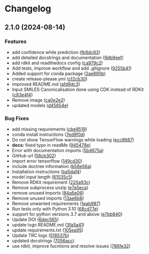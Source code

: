# Changelog

## 2.1.0 (2024-08-14)


### Features

* add confidence while prediction ([fb8dc93](https://github.com/Kohulan/Smiles-TO-iUpac-Translator/commit/fb8dc932015b0a7e7bb3d55a452f28ee8a51425a))
* add detailed docstrings and documentation ([9db9eef](https://github.com/Kohulan/Smiles-TO-iUpac-Translator/commit/9db9eefc2e668bc94fac3d5d6f0dc6f67928a2a9))
* add rdkit and readthedocs config ([ca979c2](https://github.com/Kohulan/Smiles-TO-iUpac-Translator/commit/ca979c21742f879cebfe86e17f612f6adafccfc4))
* Add tests, improve workflow and add .gitignore ([9255b41](https://github.com/Kohulan/Smiles-TO-iUpac-Translator/commit/9255b419eca7bbf0bf05dd847e3d04709cf3fbde))
* Added support for conda package ([2ae890b](https://github.com/Kohulan/Smiles-TO-iUpac-Translator/commit/2ae890b24ddbc6c9b8d949a1b7b850187f760a3a))
* create release-please.yml ([cf2cb30](https://github.com/Kohulan/Smiles-TO-iUpac-Translator/commit/cf2cb30f8d500190b4440b2c7f6398360b5c0f37))
* improved README.md ([afd9dc3](https://github.com/Kohulan/Smiles-TO-iUpac-Translator/commit/afd9dc3b65a46d790707b8597d9c68082b6210e8))
* Input SMILES Canonicalisation done using CDK instead of RDKit ([c83e4f4](https://github.com/Kohulan/Smiles-TO-iUpac-Translator/commit/c83e4f42b5ad882f8dbed3a832a29146a00cc416))
* Remove image ([ca0e2e2](https://github.com/Kohulan/Smiles-TO-iUpac-Translator/commit/ca0e2e2124b4f23f35f14f4f03c0715d2010bdea))
* updated models ([d45654e](https://github.com/Kohulan/Smiles-TO-iUpac-Translator/commit/d45654efdff1919e20d7ed8d6fc0ce567294f97b))


### Bug Fixes

* add missing requirements ([cbe9519](https://github.com/Kohulan/Smiles-TO-iUpac-Translator/commit/cbe9519f138c2dcd75869f41327f9df4df8ab854))
* conda install instructions ([7ed9f0d](https://github.com/Kohulan/Smiles-TO-iUpac-Translator/commit/7ed9f0d1b167e7eef6b278cd025a672e807a4d6e))
* Do not show TensorFlow warnings while loading ([ecc8687](https://github.com/Kohulan/Smiles-TO-iUpac-Translator/commit/ecc868702e0baaf74eb4fc8ed7d63a50ea2ff7cf))
* **docs:** fixed typo in readMe ([945478e](https://github.com/Kohulan/Smiles-TO-iUpac-Translator/commit/945478e1c1d39c705c24b12e15fc046b5bbd89e8))
* Error with documentation imports ([5b4675a](https://github.com/Kohulan/Smiles-TO-iUpac-Translator/commit/5b4675af0ea614351a5e4b7f1956213b6f8c704b))
* GitHub url ([56cb302](https://github.com/Kohulan/Smiles-TO-iUpac-Translator/commit/56cb302234bd48e6452509997017d0e8f9ba76a4))
* import error tensorflow ([149cd30](https://github.com/Kohulan/Smiles-TO-iUpac-Translator/commit/149cd30bbe87313151e87f22cecc2230902643bc))
* include doctree information ([b58e56a](https://github.com/Kohulan/Smiles-TO-iUpac-Translator/commit/b58e56a136d391ad886774b0fde0010e0f7816f2))
* Installation instructions ([ba5daf4](https://github.com/Kohulan/Smiles-TO-iUpac-Translator/commit/ba5daf468e4eab67056d06c21313c15010e78107))
* model input length ([61035c5](https://github.com/Kohulan/Smiles-TO-iUpac-Translator/commit/61035c5375c0edb69c00fba3bf4c5dd90d9873ba))
* Remove RDKit requirement ([220a93c](https://github.com/Kohulan/Smiles-TO-iUpac-Translator/commit/220a93c7f4e8e42e618ef546575999cca065e3a0))
* Remove subprocess unzip ([e7a5eca](https://github.com/Kohulan/Smiles-TO-iUpac-Translator/commit/e7a5eca050658b8aca542c60bc12c48e21e9dc33))
* remove unused imports ([84a6e06](https://github.com/Kohulan/Smiles-TO-iUpac-Translator/commit/84a6e0687d1e98442a7b4fa672cf844cca48f753))
* Remove unused imports ([13ae6b8](https://github.com/Kohulan/Smiles-TO-iUpac-Translator/commit/13ae6b80564f05e62088a2862b159ef85c4a093a))
* Remove unwanted requirements ([1eab987](https://github.com/Kohulan/Smiles-TO-iUpac-Translator/commit/1eab98743fd3d9061476eab0ccdfb3264040d21b))
* Run tests only with Python 3.10 ([68cd77e](https://github.com/Kohulan/Smiles-TO-iUpac-Translator/commit/68cd77e8a46954f5a7593fcb3f0af187914a3490))
* support for python versions 3.7 and above ([e7bb840](https://github.com/Kohulan/Smiles-TO-iUpac-Translator/commit/e7bb8403f13c4360987b80b1f540ed6567654765))
* Update DOI ([6dec565](https://github.com/Kohulan/Smiles-TO-iUpac-Translator/commit/6dec565cf23a446953a443d74093c9589eb16e59))
* update logo README.md ([3fa5a41](https://github.com/Kohulan/Smiles-TO-iUpac-Translator/commit/3fa5a41d5cea3f0083fa26c897809a567fb3070f))
* update requirements.txt ([105ea95](https://github.com/Kohulan/Smiles-TO-iUpac-Translator/commit/105ea9596c453a78c7748f396e11bff7f86b30aa))
* Update TRC logo ([518537b](https://github.com/Kohulan/Smiles-TO-iUpac-Translator/commit/518537b62703a69d66014fc913f0fd1b88ae2d04))
* updated docstrings ([7056acc](https://github.com/Kohulan/Smiles-TO-iUpac-Translator/commit/7056acc42ed19115360f4d1733120325e39a9092))
* use rdkit, improve fucntions and resolve issues ([786fe32](https://github.com/Kohulan/Smiles-TO-iUpac-Translator/commit/786fe32bf8d4b15b7d9ba083fb1125692487949b))
